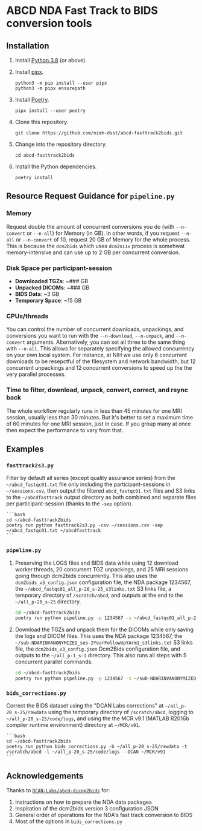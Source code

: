 # ABCD NDA Fast Track to BIDS conversion tools

## Installation

1. Install [Python 3.8](https://www.python.org/downloads/) (or above).
1. Install [pipx](https://pipxproject.github.io/pipx/).

    ```shell
    python3 -m pip install --user pipx
    python3 -m pipx ensurepath
    ```

1. Install [Poetry](https://python-poetry.org/docs/).

    ```shell
    pipx install --user poetry
    ```

1. Clone this repository.

    ```shell
    git clone https://github.com/nimh-dsst/abcd-fasttrack2bids.git
    ```

1. Change into the repository directory.

    ```shell
    cd abcd-fasttrack2bids
    ```

1. Install the Python dependencies.

    ```shell
    poetry install
    ```

## Resource Request Guidance for `pipeline.py`

### Memory

Request double the amount of concurrent conversions you do (with `--n-convert` or `--n-all`) for Memory (in GB). In other words, if you request `--n-all` or `--n-convert` of 10, request 20 GB of Memory for the whole process. This is because the `dcm2bids` which uses `dcm2niix` process is somehwat memory-intensive and can use up to 2 GB per concurrent conversion.

### Disk Space per participant-session

- **Downloaded TGZs**: ~### GB
- **Unpacked DICOMs**: ~### GB
- **BIDS Data**: ~3 GB
- **Temporary Space**: ~15 GB

### CPUs/threads

You can control the number of concurrent downloads, unpackings, and conversions you want to run with the `--n-download`, `--n-unpack`, and `--n-convert` arguments. Alternatively, you can set all three to the same thing with `--n-all`. This allows for separately specifying the allowed concurrency on your own local system. For instance, at NIH we use only 6 concurrent downloads to be resepctful of the filesystem and network bandwidth, but 12 concurrent unpackings and 12 concurrent conversions to speed up the the very parallel processes.

### Time to filter, download, unpack, convert, correct, and rsync back

The whole workflow regularly runs in less than 45 minutes for one MRI session, usually less than 30 minutes. But it's better to set a maximum time of 60 minutes for one MRI session, just in case. If you group many at once then expect the performance to vary from that.

## Examples

### `fasttrack2s3.py`

Filter by default all series (except quality assurance series) from the `~/abcd_fastqc01.txt` file only including the participant-sessions in `~/sessions.csv`, then output the filtered `abcd_fastqc01.txt` files and S3 links to the `~/abcdfasttrack` output directory as both combined and separate files per participant-session (thanks to the `-sep` option).

    ```bash
    cd ~/abcd-fasttrack2bids
    poetry run python fasttrack2s3.py -csv ~/sessions.csv -sep ~/abcd_fastqc01.txt ~/abcdfasttrack
    ```

### `pipeline.py`

1. Preserving the LOGS files and BIDS data while using 12 download worker threads, 20 concurrent TGZ unpackings, and 25 MRI sessions going through dcm2bids concurrently. This also uses the `dcm2bids_v3_config.json` configuration file, the NDA package 1234567, the `~/abcd_fastqc01_all_p-20_s-25_s3links.txt` S3 links file, a temporary directory of `/scratch/abcd`, and outputs at the end to the `~/all_p-20_s-25` directory.

    ```bash
    cd ~/abcd-fasttrack2bids
    poetry run python pipeline.py -p 1234567 -s ~/abcd_fastqc01_all_p-20_s-25_s3links.txt -c dcm2bids_v3_config.json -t /scratch/abcd -o ~/all_p-20_s-25 -z LOGS BIDS --n-download 12 --n-unpack 20 --n-convert 25
    ```

1. Download the TGZs and unpack them for the DICOMs while only saving the logs and DICOM files. This uses the NDA package 1234567, the `~/sub-NDARINVANONYMIZED_ses-2YearFollowUpYArm1_s3links.txt` S3 links file, the `dcm2bids_v3_config.json` Dcm2Bids configuration file, and outputs to the `~/all_p-1_s-1` directory. This also runs all steps with 5 concurrent parallel commands.

    ```bash
    cd ~/abcd-fasttrack2bids
    poetry run python pipeline.py -p 1234567 -s ~/sub-NDARINVANONYMIZED_ses-2YearFollowUpYArm1_s3links.txt -c dcm2bids_v3_config.json -o ~/all_p-1_s-1 -z LOGS DICOM --n-all 5
    ```

### `bids_corrections.py`

Correct the BIDS dataset using the "DCAN Labs corrections" at `~/all_p-20_s-25/rawdata` using the temporary directory of `/scratch/abcd`, logging to `~/all_p-20_s-25/code/logs`, and using the the MCR v9.1 (MATLAB R2016b compiler runtime environment) directory at `~/MCR/v91`.

    ```bash
    cd ~/abcd-fasttrack2bids
    poetry run python bids_corrections.py -b ~/all_p-20_s-25/rawdata -t /scratch/abcd -l ~/all_p-20_s-25/code/logs --DCAN ~/MCR/v91
    ```

## Acknowledgements

Thanks to [`DCAN-Labs/abcd-dicom2bids`](https://github.com/DCAN-Labs/abcd-dicom2bids) for:

1. Instructions on how to prepare the NDA data packages
1. Inspiration of the dcm2bids version 3 configuration JSON
1. General order of operations for the NDA's fast track conversion to BIDS
1. Most of the options in `bids_corrections.py`
